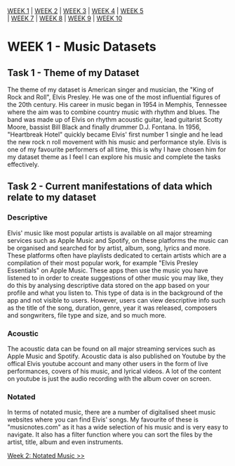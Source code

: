 
[WEEK 1](https://tieghanmcmullan.github.io/MCA-2020) 
| [WEEK 2](https://tieghanmcmullan.github.io/MCA-2020/answers/week02/week02.html) 
| [WEEK 3](https://tieghanmcmullan.github.io/MCA-2020/answers/week03/week03.html) 
| [WEEK 4](https://tieghanmcmullan.github.io/MCA-2020/answers/week04/week04.html) 
| [WEEK 5](https://tieghanmcmullan.github.io/MCA-2020/answers/week05/week05.html)  
| [WEEK 7](https://tieghanmcmullan.github.io/MCA-2020/answers/week07/week07.html) 
| [WEEK 8](https://tieghanmcmullan.github.io/MCA-2020/answers/week08/week08.html)
| [WEEK 9](https://tieghanmcmullan.github.io/MCA-2020/answers/week09/week09.html) 
| [WEEK 10](https://tieghanmcmullan.github.io/MCA-2020/answers/week10/week10.html)


# WEEK 1 - Music Datasets

## Task 1 - Theme of my Dataset

The theme of my dataset is American singer and musician, the "King of Rock and Roll", Elvis Presley.
He was one of the most influential figures of the 20th century. His career in music began in 1954 in Memphis, 
Tennessee where the aim was to combine country music with rhythm and blues. The band was made up of Elvis on rhythm acoustic guitar, 
lead guitarist Scotty Moore, bassist Bill Black and finally drummer D.J. Fontana. In 1956, "Heartbreak Hotel" quickly became Elvis' 
first number 1 single and he lead the new rock n roll movement with his music and performance style. Elvis is one of my favourite performers of all time, 
this is why I have chosen him for my dataset theme as I feel I can explore his music and complete the tasks effectively. 

## Task 2 - Current manifestations of data which relate to my dataset

### Descriptive
Elvis' music like most popular artists is available on all major streaming services such as Apple Music and Spotify, 
on these platforms the music can be organised and searched for by artist, album, song, lyrics and more. 
These platforms often have playlists dedicated to certain artists which are a compilation of their most popular work, 
for example "Elvis Presley Essentials" on Apple Music. These apps then use the music you have listened to in order to create suggestions of other music you may like, 
they do this by analysing descriptive data stored on the app based on your profile and what you listen to. This type of data is in the background of the app and not 
visible to users. However, users can view descriptive info such as the title of the song, duration, genre, year it was released, composers and songwriters, file type and size, 
and so much more. 

### Acoustic 
The acoustic data can be found on all major streaming services such as Apple Music and Spotify. Acoustic data is also published on Youtube 
by the offical Elvis youtube account and many other users in the form of live performances, covers of his music, and lyrical videos. 
A lot of the content on youtube is just the audio recording with the album cover on screen. 

### Notated 
In terms of notated music, there are a number of digitalised sheet music websites where you can find Elvis' songs. 
My favourite of these is "musicnotes.com" as it has a wide selection of his music and is very easy to navigate. 
It also has a filter function where you can sort the files by the artist, title, album and even instruments. 

[Week 2: Notated Music >>](https://tieghanmcmullan.github.io/MCA-2020/answers/week02/week02.html)
